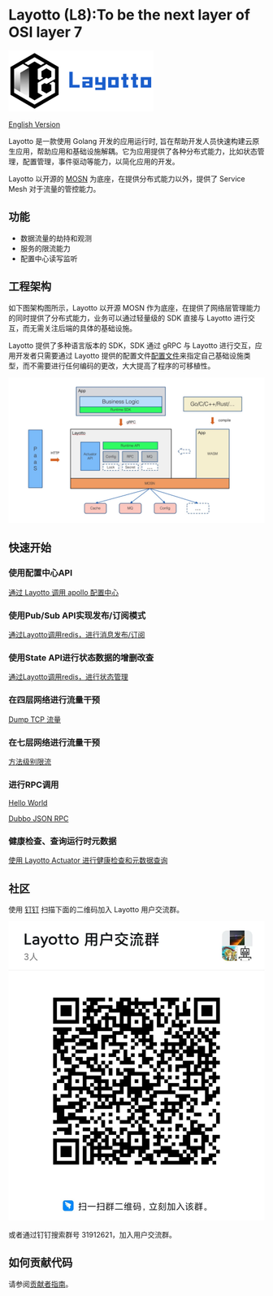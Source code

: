 # Layotto (L8):To be the next layer of OSI layer 7
<img src="/img/logo/grey2-1.svg" height="120px">

[English Version](README.md)

Layotto 是一款使用 Golang 开发的应用运行时, 旨在帮助开发人员快速构建云原生应用，帮助应用和基础设施解耦。它为应用提供了各种分布式能力，比如状态管理，配置管理，事件驱动等能力，以简化应用的开发。

Layotto 以开源的 [MOSN](https://github.com/mosn/mosn) 为底座，在提供分布式能力以外，提供了 Service Mesh 对于流量的管控能力。

## 功能

- 数据流量的劫持和观测
- 服务的限流能力
- 配置中心读写监听

## 工程架构

如下图架构图所示，Layotto 以开源 MOSN 作为底座，在提供了网络层管理能力的同时提供了分布式能力，业务可以通过轻量级的 SDK 直接与 Layotto 进行交互，而无需关注后端的具体的基础设施。

Layotto 提供了多种语言版本的 SDK，SDK 通过 gRPC 与 Layotto 进行交互，应用开发者只需要通过 Layotto 提供的配置文件[配置文件](./configs/runtime_config.json)来指定自己基础设施类型，而不需要进行任何编码的更改，大大提高了程序的可移植性。

![系统架构图](img/runtime-architecture.png)

## 快速开始

### 使用配置中心API

[通过 Layotto 调用 apollo 配置中心](docs/zh/start/configuration/start-apollo.md) 

### 使用Pub/Sub API实现发布/订阅模式

[通过Layotto调用redis，进行消息发布/订阅](docs/zh/start/pubsub/start.md)

### 使用State API进行状态数据的增删改查

[通过Layotto调用redis，进行状态管理](docs/zh/start/state/start.md)

### 在四层网络进行流量干预

[Dump TCP 流量](docs/zh/start/network_filter/tcpcopy.md)

### 在七层网络进行流量干预

[方法级别限流](docs/zh/start/stream_filter/flow_control.md)

### 进行RPC调用

[Hello World](docs/zh/start/rpc/helloworld.md)

[Dubbo JSON RPC](docs/zh/start/rpc/dubbo_json_rpc.md)

### 健康检查、查询运行时元数据

[使用 Layotto Actuator 进行健康检查和元数据查询](docs/zh/start/actuator/start.md)

## 社区

使用 [钉钉](https://www.dingtalk.com/) 扫描下面的二维码加入 Layotto 用户交流群。

![群二维码](img/ding-talk-group-1.jpg)

或者通过钉钉搜索群号 31912621，加入用户交流群。

## 如何贡献代码

请参阅[贡献者指南](CONTRIBUTING_ZH.md)。

